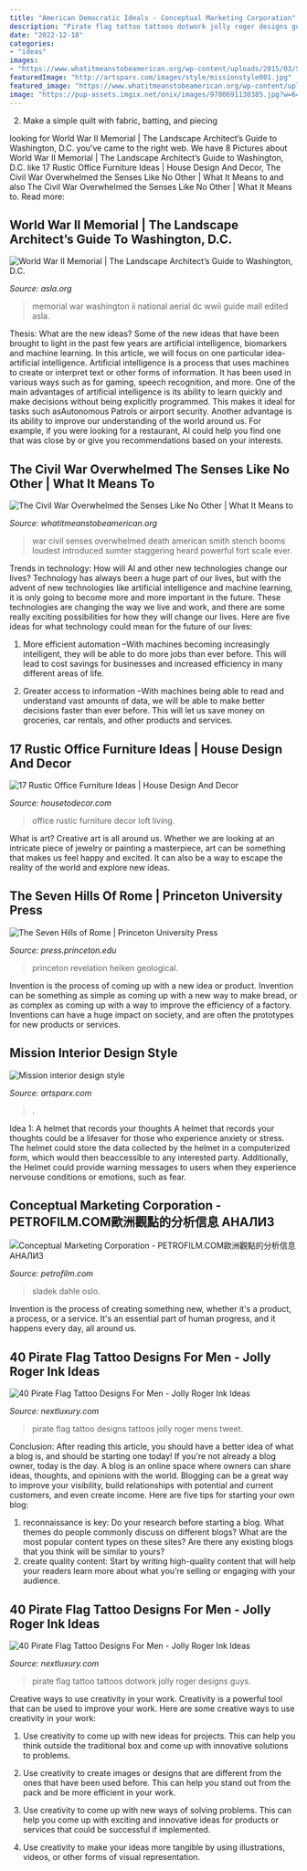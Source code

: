 ```yaml
---
title: "American Democratic Ideals - Conceptual Marketing Corporation"
description: "Pirate flag tattoo tattoos dotwork jolly roger designs guys"
date: "2022-12-18"
categories:
- "ideas"
images:
- "https://www.whatitmeanstobeamerican.org/wp-content/uploads/2015/03/Smith-higherres-WIMTBA-site-940x430.jpeg"
featuredImage: "http://artsparx.com/images/style/missionstyle001.jpg"
featured_image: "https://www.whatitmeanstobeamerican.org/wp-content/uploads/2015/03/Smith-higherres-WIMTBA-site-940x430.jpeg"
image: "https://pup-assets.imgix.net/onix/images/9780691130385.jpg?w=640"
---
```



2. Make a simple quilt with fabric, batting, and piecing

	

		
looking for World War II Memorial | The Landscape Architect’s Guide to Washington, D.C. you've came to the right web. We have 8 Pictures about World War II Memorial | The Landscape Architect’s Guide to Washington, D.C. like 17 Rustic Office Furniture Ideas | House Design And Decor, The Civil War Overwhelmed the Senses Like No Other | What It Means to and also The Civil War Overwhelmed the Senses Like No Other | What It Means to. Read more:
		
    
## World War II Memorial | The Landscape Architect’s Guide To Washington, D.C.

<img loading=lazy src="http://www.asla.org/uploadedImages/Guide/Washington/Neighborhoods/National_Mall/WWII12_edited.jpg" onerror="this.onerror=null;this.src='https://tse1.mm.bing.net/th?id=OIP.lUIBywc3tdFE0BdqhvSVgwHaEq&amp;pid=15.1';" alt="World War II Memorial | The Landscape Architect’s Guide to Washington, D.C.">

_Source: asla.org_

>memorial war washington ii national aerial dc wwii guide mall edited asla. 

	

Thesis: What are the new ideas?
Some of the new ideas that have been brought to light in the past few years are artificial intelligence, biomarkers and machine learning. In this article, we will focus on one particular idea- artificial intelligence. Artificial intelligence is a process that uses machines to create or interpret text or other forms of information. It has been used in various ways such as for gaming, speech recognition, and more. 
One of the main advantages of artificial intelligence is its ability to learn quickly and make decisions without being explicitly programmed. This makes it ideal for tasks such asAutonomous Patrols or airport security. Another advantage is its ability to improve our understanding of the world around us. For example, if you were looking for a restaurant, AI could help you find one that was close by or give you recommendations based on your interests.

    
## The Civil War Overwhelmed The Senses Like No Other | What It Means To

<img loading=lazy src="https://www.whatitmeanstobeamerican.org/wp-content/uploads/2015/03/Smith-higherres-WIMTBA-site-940x430.jpeg" onerror="this.onerror=null;this.src='https://tse1.mm.bing.net/th?id=OIP.N5GnEklSXjyOrcohaMTD-AHaDY&amp;pid=15.1';" alt="The Civil War Overwhelmed the Senses Like No Other | What It Means to">

_Source: whatitmeanstobeamerican.org_

>war civil senses overwhelmed death american smith stench booms loudest introduced sumter staggering heard powerful fort scale ever. 

	

Trends in technology: How will AI and other new technologies change our lives?
Technology has always been a huge part of our lives, but with the advent of new technologies like artificial intelligence and machine learning, it is only going to become more and more important in the future. These technologies are changing the way we live and work, and there are some really exciting possibilities for how they will change our lives. Here are five ideas for what technology could mean for the future of our lives:
1. More efficient automation –With machines becoming increasingly intelligent, they will be able to do more jobs than ever before. This will lead to cost savings for businesses and increased efficiency in many different areas of life.

2. Greater access to information –With machines being able to read and understand vast amounts of data, we will be able to make better decisions faster than ever before. This will let us save money on groceries, car rentals, and other products and services.

    
## 17 Rustic Office Furniture Ideas | House Design And Decor

<img loading=lazy src="http://housetodecor.com/wp-content/uploads/2014/07/living-vintage-office-room-decor.jpg" onerror="this.onerror=null;this.src='https://tse1.mm.bing.net/th?id=OIP.jsSVwYq8TKJxb6Gz5NT8eQHaK6&amp;pid=15.1';" alt="17 Rustic Office Furniture Ideas | House Design And Decor">

_Source: housetodecor.com_

>office rustic furniture decor loft living. 

	

What is art?
Creative art is all around us. Whether we are looking at an intricate piece of jewelry or painting a masterpiece, art can be something that makes us feel happy and excited. It can also be a way to escape the reality of the world and explore new ideas.

    
## The Seven Hills Of Rome | Princeton University Press

<img loading=lazy src="https://pup-assets.imgix.net/onix/images/9780691130385.jpg?w=640" onerror="this.onerror=null;this.src='https://tse2.mm.bing.net/th?id=OIP.YXJPCjDMmEb3fGnW7mT6PAHaLU&amp;pid=15.1';" alt="The Seven Hills of Rome | Princeton University Press">

_Source: press.princeton.edu_

>princeton revelation heiken geological. 

	

Invention is the process of coming up with a new idea or product. Invention can be something as simple as coming up with a new way to make bread, or as complex as coming up with a way to improve the efficiency of a factory. Inventions can have a huge impact on society, and are often the prototypes for new products or services.

    
## Mission Interior Design Style

<img loading=lazy src="http://artsparx.com/images/style/missionstyle001.jpg" onerror="this.onerror=null;this.src='https://tse4.mm.bing.net/th?id=OIP._JTYqjUfQs6IbYJn6N4WwwHaD_&amp;pid=15.1';" alt="Mission interior design style">

_Source: artsparx.com_

>. 

	

Idea 1: A helmet that records your thoughts
A helmet that records your thoughts could be a lifesaver for those who experience anxiety or stress. The helmet could store the data collected by the helmet in a computerized form, which would then beaccessible to any interested party. Additionally, the Helmet could provide warning messages to users when they experience nervouse conditions or emotions, such as fear.

    
## Conceptual Marketing Corporation - PETROFILM.COM﻿歐洲觀點的分析信息 АНАЛИЗ

<img loading=lazy src="https://www.petrofilm.com/yahoo_site_admin/assets/images/BGP_504_58.154143033_std.JPG" onerror="this.onerror=null;this.src='https://tse3.mm.bing.net/th?id=OIP.YcQ_2_DnkSrn-t39Q06LJgEgDY&amp;pid=15.1';" alt="Conceptual Marketing Corporation - PETROFILM.COM﻿歐洲觀點的分析信息 АНАЛИЗ">

_Source: petrofilm.com_

>sladek dahle oslo. 

	

Invention is the process of creating something new, whether it's a product, a process, or a service. It's an essential part of human progress, and it happens every day, all around us.

    
## 40 Pirate Flag Tattoo Designs For Men - Jolly Roger Ink Ideas

<img loading=lazy src="http://nextluxury.com/wp-content/uploads/retro-small-pirate-flag-traditional-mens-arm-tattoos.jpg" onerror="this.onerror=null;this.src='https://tse2.mm.bing.net/th?id=OIP.WXKnrwRZq0epI-4W4faR4gHaHa&amp;pid=15.1';" alt="40 Pirate Flag Tattoo Designs For Men - Jolly Roger Ink Ideas">

_Source: nextluxury.com_

>pirate flag tattoo designs tattoos jolly roger mens tweet. 

	

Conclusion: After reading this article, you should have a better idea of what a blog is, and should be starting one today!
If you're not already a blog owner, today is the day. A blog is an online space where owners can share ideas, thoughts, and opinions with the world. Blogging can be a great way to improve your visibility, build relationships with potential and current customers, and even create income. Here are five tips for starting your own blog: 
1. reconnaissance is key: Do your research before starting a blog. What themes do people commonly discuss on different blogs? What are the most popular content types on these sites? Are there any existing blogs that you think will be similar to yours? 
2. create quality content: Start by writing high-quality content that will help your readers learn more about what you’re selling or engaging with your audience.

    
## 40 Pirate Flag Tattoo Designs For Men - Jolly Roger Ink Ideas

<img loading=lazy src="http://nextluxury.com/wp-content/uploads/guys-pirate-flag-dotwork-inner-arm-bicep-tattoos.jpg" onerror="this.onerror=null;this.src='https://tse2.mm.bing.net/th?id=OIP.dFLdNGbWheFYYKb0YoSODAHaFj&amp;pid=15.1';" alt="40 Pirate Flag Tattoo Designs For Men - Jolly Roger Ink Ideas">

_Source: nextluxury.com_

>pirate flag tattoo tattoos dotwork jolly roger designs guys. 

	

Creative ways to use creativity in your work.
Creativity is a powerful tool that can be used to improve your work. Here are some creative ways to use creativity in your work:
1. Use creativity to come up with new ideas for projects. This can help you think outside the traditional box and come up with innovative solutions to problems.

2. Use creativity to create images or designs that are different from the ones that have been used before. This can help you stand out from the pack and be more efficient in your work.

3. Use creativity to come up with new ways of solving problems. This can help you come up with exciting and innovative ideas for products or services that could be successful if implemented.

4. Use creativity to make your ideas more tangible by using illustrations, videos, or other forms of visual representation.

